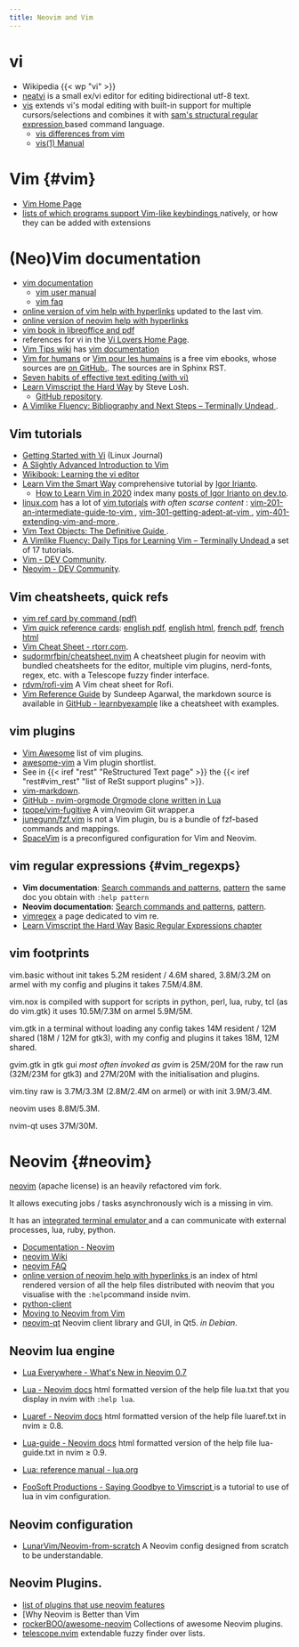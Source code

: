 ```yaml
---
title: Neovim and Vim
---
```


<!--
[[file:../../../../content-org/notes/text_processing_notes/neovim_notes.org][neovim_notes.org]]
-->


# vi
-   Wikipedia {{< wp "vi" >}}
-   [neatvi](http://repo.or.cz/neatvi.git)
    is a small ex/vi editor for editing bidirectional utf-8 text.
-   [vis](https://github.com/martanne/vis)
    extends vi's modal editing with built-in support for multiple cursors/selections and
    combines it with [sam's structural regular expression
    ](https://github.com/martanne/vis/wiki/FAQ#what-are-structural-regular-expressions)
    based command language.
    -   [vis differences from vim
        ](ttps://github.com/martanne/vis/wiki/Differences-from-Vi(m))
    -   [vis(1) Manual](http://martanne.github.io/vis/man/vis.1.html)


# Vim {#vim}
-   [Vim Home Page](http://www.vim.org/)
-   [lists of which programs support Vim-like keybindings
    ](https://github.com/erikw/vim-keybindings-everywhere-the-ultimate-list)
     natively, or how they can be added with extensions

# (Neo)Vim documentation
-   [vim documentation](http://vimdoc.sourceforge.net/)
    -   [vim user manual](http://vimdoc.sourceforge.net/htmldoc/)
    -   [vim faq](http://vimdoc.sourceforge.net/htmldoc/vimfaq.html)
-   [online version of vim help with hyperlinks](http://vimhelp.appspot.com/)
    updated to the last vim.
-   [online version of neovim help with hyperlinks](https://neovim.io/doc/user/index.html)
-   [vim book in libreoffice and pdf](http://www.oualline.com/vim-book.html)
-   references for vi in the [Vi Lovers Home Page](http://www.thomer.com/vi/vi.html).
 -  [Vim Tips wiki](http://vim.wikia.com/wiki/)
    has [vim documentation](http://vim.wikia.com/wiki/Vim_documentation)
-   [Vim for humans](https://vimebook.com/en) or
    [Vim pour les humains](https://vimebook.com/fr)
    is a free vim ebooks, whose sources are
    [on GitHub.](https://github.com/vjousse/vim-for-humans-book).
    The sources are in Sphinx RST.
-   [Seven habits of effective text editing  (with vi)
    ](http://www.moolenaar.net/habits.html)
-   [Learn Vimscript the Hard Way](http://learnvimscriptthehardway.stevelosh.com/)
    by Steve Losh.
    -   [GitHub repository](https://github.com/sjl/learnvimscriptthehardway).
-   [A Vimlike Fluency: Bibliography and Next Steps – Terminally Undead
    ](https://countvajhula.com/2021/02/23/a-vimlike-fluency-bibliography-and-next-steps/).

## Vim tutorials
-   [Getting Started with Vi](http://www.linuxjournal.com/article/6542) (Linux Journal)
-   [A Slightly Advanced Introduction to Vim
    ](http://linuxgazette.net/152/srinivasan.html)
-   [Wikibook: Learning the vi editor](https://en.wikibooks.org/wiki/Learning_the_vi_Editor)
-   [Learn Vim the Smart Way](https://learnvim.irian.to/)
    comprehensive tutorial by [Igor Irianto](https://irian.to/).
    -   [How to Learn Vim in 2020](https://irian.to/blogs/how-to-learn-vim-in-2020/)
        index many [posts of Igor Irianto on dev.to](https://dev.to/iggredible/).
-   [linux.com](https://www.linux.com/?s=vim) has a lot of
    [vim tutorials](https://www.linux.com/?s=vim) *with often scarse content* :
    [vim-201-an-intermediate-guide-to-vim
    ](https://www.linux.com/training-tutorials/vim-201-intermediate-guide-vim/),
    [vim-301-getting-adept-at-vim
    ](https://www.linux.com/training-tutorials/vim-301-getting-adept-vim/),
    [vim-401-extending-vim-and-more
    ](https://www.linux.com/training-tutorials/vim-401-extending-vim-and-more/).
-   [Vim Text Objects: The Definitive Guide
    ](https://blog.carbonfive.com/vim-text-objects-the-definitive-guide/).
-   [A Vimlike Fluency: Daily Tips for Learning Vim – Terminally Undead
    ](https://countvajhula.com/2021/01/21/vim-tip-of-the-day-a-series/)
    a set of 17 tutorials.
-   [Vim - DEV Community](https://dev.to/t/vim).
-   [Neovim - DEV Community](https://dev.to/t/neovim).

## Vim cheatsheets, quick refs
-   [vim ref card by command (pdf)](http://utools.com/vimrefcard.pdf)
-   [Vim quick reference cards](http://tnerual.eriogerg.free.fr/vim.html):
        [english pdf](http://tnerual.eriogerg.free.fr/vimqrc.pdf),
        [english html](http://tnerual.eriogerg.free.fr/vimqrc.html),
        [french pdf](http://tnerual.eriogerg.free.fr/vimqrc-fr.pdf),
        [french html](http://tnerual.eriogerg.free.fr/vimqrc-fr.html)
-   [Vim Cheat Sheet - rtorr.com](https://vim.rtorr.com/).
-   [sudormrfbin/cheatsheet.nvim](https://github.com/sudormrfbin/cheatsheet.nvim)
    A cheatsheet plugin for neovim with bundled cheatsheets for the editor, multiple
    vim plugins, nerd-fonts, regex, etc. with a Telescope fuzzy finder interface.
-   [rdvm/rofi-vim](https://github.com/rdvm/rofi-vim)
    A Vim cheat sheet for Rofi.
-   [Vim Reference Guide](https://learnbyexample.github.io/vim_reference)
    by Sundeep Agarwal, the markdown source is available in
    [GitHub - learnbyexample](https://github.com/learnbyexample/vim_reference)
    like a cheatsheet with examples.

## vim plugins
-   [Vim Awesome](https://vimawesome.com/) list of vim plugins.
-   [awesome-vim](https://github.com/akrawchyk/awesome-vim)
    a Vim plugin shortlist.
-   See in {{< iref "rest" "ReStructured Text page" >}} the
    {{< iref "rest#vim_rest" "list of ReSt support plugins" >}}.
-   [vim-markdown](http://github.com/plasticboy/vim-markdown/).
-   [GitHub - nvim-orgmode Orgmode clone written in Lua
    ](https://github.com/nvim-orgmode/orgmode)
-   [tpope/vim-fugitive](https://github.com/tpope/vim-fugitive)
    A vim/neovim Git wrapper.a
-   [junegunn/fzf.vim](https://github.com/junegunn/fzf.vim)
    is not a Vim plugin, bu  is a bundle of fzf-based commands and mappings.
-   [SpaceVim](https://spacevim.org/) is a preconfigured configuration for Vim and
    Neovim.

## vim regular expressions {#vim_regexps}

-   __Vim documentation__:
    [Search commands and patterns](http://vimhelp.appspot.com/usr_27.txt.html),
    [pattern](http://vimhelp.appspot.com/pattern.txt.html)
    the same doc you obtain with `:help pattern`
-   __Neovim documentation__:
    [Search commands and patterns](https://neovim.io/doc/user/usr_27.html),
    [pattern](https://neovim.io/doc/user/pattern.html).
-   [vimregex](http://vimregex.com/) a page dedicated to vim re.
-   [Learn Vimscript the Hard Way](http://learnvimscriptthehardway.stevelosh.com/)
    [Basic Regular Expressions chapter
    ](http://learnvimscriptthehardway.stevelosh.com/chapters/31.html)

## vim footprints

vim.basic without init takes 5.2M resident / 4.6M shared, 3.8M/3.2M on
armel with my config and plugins it takes 7.5M/4.8M.

vim.nox is compiled with support for scripts in python, perl, lua,
ruby, tcl
(as do vim.gtk) it uses 10.5M/7.3M on armel 5.9M/5M.

vim.gtk in a terminal without loading any config takes 14M resident /
12M shared (18M / 12M for gtk3), with my config and plugins it takes
18M, 12M shared.

gvim.gtk in gtk gui _most often invoked as gvim_ is 25M/20M for the
raw run (32M/23M for gtk3) and 27M/20M with the initialisation and
plugins.

vim.tiny raw is 3.7M/3.3M (2.8M/2.4M on armel) or with init 3.9M/3.4M.

neovim uses 8.8M/5.3M.

nvim-qt uses 37M/30M.

# Neovim {#neovim}
[neovim](https://neovim.io/) (apache license)
is an heavily refactored vim fork.

It allows  executing jobs / tasks asynchronously wich is a missing in vim.

It has an [integrated terminal emulator
](https://neovim.io/doc/user/nvim_terminal_emulator.html)
and a can communicate with external processes, lua, ruby, python.

-   [Documentation - Neovim](https://neovim.io/doc/general/)
-   [neovim Wiki](https://github.com/neovim/neovim/wiki)
-   [neovim FAQ](https://github.com/neovim/neovim/wiki/FAQ)
-   [online version of neovim help with hyperlinks
    ](https://neovim.io/doc/user/index.html)
    is an index of html rendered version of all the help files distributed with neovim
    that you visualise with the `:help`command inside nvim.
-   [python-client](https://github.com/neovim/python-client)
-   [Moving to Neovim from Vim](https://jacky.wtf/weblog/moving-to-neovim/)
-   [neovim-qt](https://github.com/equalsraf/neovim-qt)
    Neovim client library and GUI, in Qt5. _in Debian_.

## Neovim lua engine

-   [Lua Everywhere - What's New in Neovim 0.7
    ](https://gpanders.com/blog/whats-new-in-neovim-0-7#lua-everywhere)
-   [Lua - Neovim docs](https://neovim.io/doc/user/lua.html)
    html formatted version of the help file lua.txt that you display in nvim with
    `:help lua`.
-   [Luaref - Neovim docs](https://neovim.io/doc/user/luaref.html)
    html formatted version of the help file luaref.txt in nvim ≥ 0.8.
-   [Lua-guide - Neovim docs](https://neovim.io/doc/user/lua-guide.html)
    html formatted version of the help file lua-guide.txt in nvim ≥ 0.9.
-   [Lua: reference manual - lua.org](https://www.lua.org/manual/)


-   [FooSoft Productions - Saying Goodbye to Vimscript
    ](https://foosoft.net/posts/saying-goodbye-to-vimscript/)
    is a tutorial to use of lua in vim configuration.

## Neovim configuration
-   [LunarVim/Neovim-from-scratch](https://github.com/LunarVim/Neovim-from-scratch)
    A Neovim config designed from scratch to be understandable.

## Neovim Plugins.

-   [list of plugins that use neovim features
    ](https://github.com/neovim/neovim/wiki/Related-projects#plugins)
-   [Why Neovim is Better than Vim
-   [rockerBOO/awesome-neovim](https://github.com/rockerBOO/awesome-neovim/)
    Collections of awesome Neovim plugins.
-   [telescope.nvim](https://github.com/nvim-telescope/telescope.nvim)
    extendable fuzzy finder over lists.

<!-- Local Variables: -->
<!-- mode: markdown -->
<!-- ispell-local-dictionary: "english" -->
<!-- End: -->
